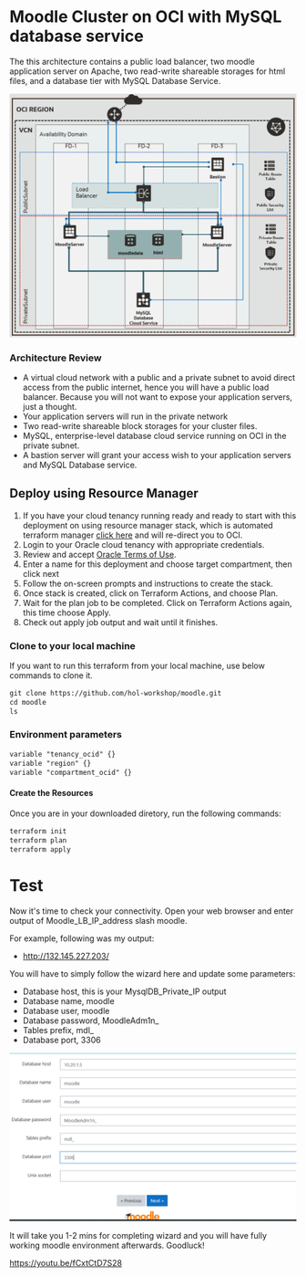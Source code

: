 # Moodle Cluster on OCI with MySQL database service


The this architecture contains a public load balancer, two moodle application server on Apache, two read-write shareable storages for html files, and a database tier with MySQL Database Service.

![](diagram.PNG)

### Architecture Review
- A virtual cloud network with a public and a private subnet to avoid direct access from the public internet, hence you will have a public load balancer. Because you will not want to expose your application servers, just a thought.
- Your application servers will run in the private network 
- Two read-write shareable block storages for your cluster files.
- MySQL, enterprise-level database cloud service running on OCI in the private subnet.
- A bastion server will grant your access wish to your application servers and MySQL Database service.

## Deploy using Resource Manager

1. If you have your cloud tenancy running ready and ready to start with this deployment on using resource manager stack, which is automated terraform manager [click here](https://cloud.oracle.com/resourcemanager/stacks/create?region=home&zipUrl=https://github.com/hol-workshop/moodle/archive/main.zip) and will re-direct you to OCI.
2. Login to your Oracle cloud tenancy with appropriate credentials.
3. Review and accept [Oracle Terms of Use](https://cloudmarketplace.oracle.com/marketplace/content?contentId=50511634&render=inline).
4. Enter a name for this deployment and choose target compartment, then click next
6. Follow the on-screen prompts and instructions to create the stack.
7. Once stack is created, click on Terraform Actions, and choose Plan.
8. Wait for the plan job to be completed. Click on Terraform Actions again, this time choose Apply.
9. Check out apply job output and wait until it finishes.

### Clone to your local machine
If you want to run this terraform from your local machine, use below commands to clone it.

    git clone https://github.com/hol-workshop/moodle.git
    cd moodle
    ls

### Environment parameters

    variable "tenancy_ocid" {}
    variable "region" {}
    variable "compartment_ocid" {}

#### Create the Resources

Once you are in your downloaded diretory, run the following commands:

    terraform init
    terraform plan
    terraform apply

# Test

Now it's time to check your connectivity.
Open your web browser and enter output of Moodle_LB_IP_address slash moodle. 

For example, following was my output:

- http://132.145.227.203/

You will have to simply follow the wizard here and update some parameters:

- Database host, this is your MysqlDB_Private_IP output
- Database name, moodle
- Database user, moodle
- Database password, MoodleAdm1n_
- Tables prefix, mdl_
- Database port, 3306

![](config.PNG)

It will take you 1-2 mins for completing wizard and you will have fully working moodle environment afterwards. Goodluck!


https://youtu.be/fCxtCtD7S28
